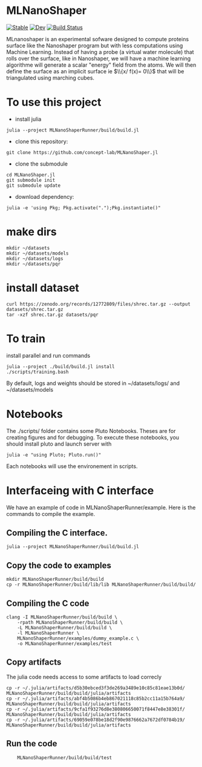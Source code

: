 # MLNanoShaper

[![Stable](https://img.shields.io/badge/docs-stable-blue.svg)](https://concept-lab.github.io/MLNanoShaper.jl/stable/)
[![Dev](https://img.shields.io/badge/docs-dev-blue.svg)](https://concept-lab.github.io/MLNanoShaper.jl/dev/)
[![Build Status](https://github.com/concept-lab/MLNanoShaper.jl/actions/workflows/CI.yml/badge.svg?branch=main)](https://github.com/hack-hard/MLNanoShaper.jl/actions/workflows/CI.yml?query=branch%3Amain)

MLnanoshaper is an experimental sofware designed to compute proteins surface like the Nanoshaper program but with less computations using Machine Learning.
Instead of having a probe (a virtual water molecule) that rolls over the surface, like in Nanoshaper, we will have a machine learning algorithme will generate a scalar "energy" field from the atoms. We will then define the surface as an implicit surface ie $\\{x/ f(x)= 0\\}$ that will be triangulated using marching cubes.


# To use this project
- install julia
```
julia --project MLNanoShaperRunner/build/build.jl
```
- clone this repository:
```
git clone https://github.com/concept-lab/MLNanoShaper.jl
```
- clone the submodule
```
cd MLNanoShaper.jl
git submodule init
git submodule update
```
- download dependency:
```
julia -e 'using Pkg; Pkg.activate(".");Pkg.instantiate()"
```
# make dirs
```
mkdir ~/datasets
mkdir ~/datasets/models
mkdir ~/datasets/logs
mkdir ~/datasets/pqr
```
# install dataset
```
curl https://zenodo.org/records/12772809/files/shrec.tar.gz --output datasets/shrec.tar.gz 
tar -xzf shrec.tar.gz datasets/pqr
```

# To train 
install parallel and run commands
```
julia --project ./build/build.jl install
./scripts/training.bash
```

By default, logs and weights should be stored in ~/datasets/logs/ and ~/datasets/models


# Notebooks
The ./scripts/ folder contains some Pluto Notebooks. Theses are for creating figures and for debugging. To execute these notebooks, you should install pluto and launch server with 
```
julia -e "using Pluto; Pluto.run()"
```

Each notebooks will use the environement in scripts.

# Interfaceing with C interface
We have an example of code in MLNanoShaperRunner/example. Here is the commands to compile the example.
## Compiling the C interface.
```
julia --project MLNanoShaperRunner/build/build.jl
```

## Copy the code to examples
```
mkdir MLNanoShaperRunner/build/build
cp -r MLNanoShaperRunner/build/lib/lib MLNanoShaperRunner/build/build/
```

## Compiling the C code
``` 
clang -I MLNanoShaperRunner/build/build \
    -rpath MLNanoShaperRunner/build/build \
    -L MLNanoShaperRunner/build/build \
    -l MLNanoShaperRunner \
    MLNanoShaperRunner/examples/dummy_example.c \
    -o MLNanoShaperRunner/examples/test
```

## Copy artifacts
The julia code needs access to some artifacts to load correcly
```
cp -r ~/.julia/artifacts/d5b30ebced3f3de269a3489e10c85c81eae13b0d/ MLNanoShaperRunner/build/build/julia/artifacts
cp -r ~/.julia/artifacts/abf4b5086b4eb867021118c85b2cc11a15b764a9/ MLNanoShaperRunner/build/build/julia/artifacts
cp -r ~/.julia/artifacts/9cfa1f93276d8e380806650071f8447e8e38301f/ MLNanoShaperRunner/build/build/julia/artifacts
cp -r ~/.julia/artifacts/69059e078be18d2f90e9876662a7672df0784b19/ MLNanoShaperRunner/build/build/julia/artifacts
```

## Run the code
```
    MLNanoShaperRunner/build/build/test
```

